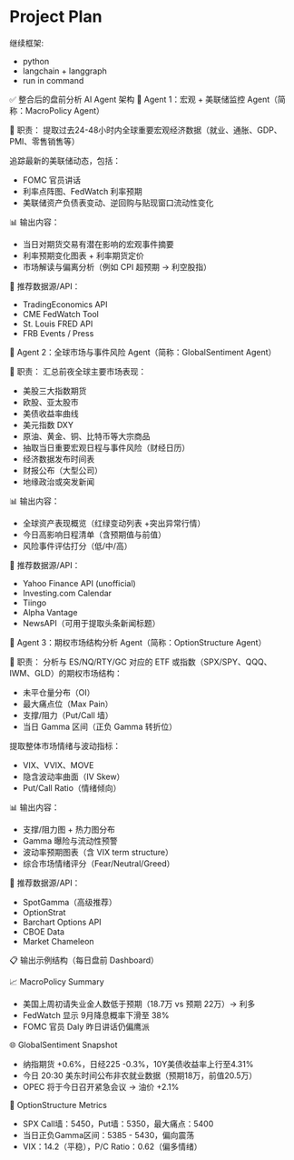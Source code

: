# Project Plan


继续框架:
- python
- langchain + langgraph
- run in command

✅ 整合后的盘前分析 AI Agent 架构
🔹 Agent 1：宏观 + 美联储监控 Agent（简称：MacroPolicy Agent）

📌 职责：
提取过去24-48小时内全球重要宏观经济数据（就业、通胀、GDP、PMI、零售销售等）

追踪最新的美联储动态，包括：
- FOMC 官员讲话
- 利率点阵图、FedWatch 利率预期
- 美联储资产负债表变动、逆回购与贴现窗口流动性变化

📊 输出内容：
- 当日对期货交易有潜在影响的宏观事件摘要
- 利率预期变化图表 + 利率期货定价
- 市场解读与偏离分析（例如 CPI 超预期 → 利空股指）

🔗 推荐数据源/API：
- TradingEconomics API
- CME FedWatch Tool
- St. Louis FRED API
- FRB Events / Press

🔹 Agent 2：全球市场与事件风险 Agent（简称：GlobalSentiment Agent）

📌 职责：
汇总前夜全球主要市场表现：
- 美股三大指数期货
- 欧股、亚太股市
- 美债收益率曲线
- 美元指数 DXY
- 原油、黄金、铜、比特币等大宗商品
- 抽取当日重要宏观日程与事件风险（财经日历）
- 经济数据发布时间表
- 财报公布（大型公司）
- 地缘政治或突发新闻

📊 输出内容：
- 全球资产表现概览（红绿变动列表 +突出异常行情）
- 今日高影响日程清单（含预期值与前值）
- 风险事件评估打分（低/中/高）

🔗 推荐数据源/API：
- Yahoo Finance API (unofficial)
- Investing.com Calendar
- Tiingo
- Alpha Vantage
- NewsAPI（可用于提取头条新闻标题）

🔹 Agent 3：期权市场结构分析 Agent（简称：OptionStructure Agent）

📌 职责：
分析与 ES/NQ/RTY/GC 对应的 ETF 或指数（SPX/SPY、QQQ、IWM、GLD）的期权市场结构：
- 未平仓量分布（OI）
- 最大痛点位（Max Pain）
- 支撑/阻力（Put/Call 墙）
- 当日 Gamma 区间（正负 Gamma 转折位）

提取整体市场情绪与波动指标：
- VIX、VVIX、MOVE
- 隐含波动率曲面（IV Skew）
- Put/Call Ratio（情绪倾向）

📊 输出内容：
- 支撑/阻力图 + 热力图分布
- Gamma 曝险与流动性预警
- 波动率预期图表（含 VIX term structure）
- 综合市场情绪评分（Fear/Neutral/Greed）

🔗 推荐数据源/API：
- SpotGamma（高级推荐）
- OptionStrat
- Barchart Options API
- CBOE Data
- Market Chameleon

📋 输出示例结构（每日盘前 Dashboard）

📈 MacroPolicy Summary
- 美国上周初请失业金人数低于预期（18.7万 vs 预期 22万）→ 利多
- FedWatch 显示 9月降息概率下滑至 38%
- FOMC 官员 Daly 昨日讲话仍偏鹰派

🌐 GlobalSentiment Snapshot
- 纳指期货 +0.6%，日经225 -0.3%，10Y美债收益率上行至4.31%
- 今日 20:30 美东时间公布非农就业数据（预期18万，前值20.5万）
- OPEC 将于今日召开紧急会议 → 油价 +2.1%

🧮 OptionStructure Metrics
- SPX Call墙：5450，Put墙：5350，最大痛点：5400
- 当日正负Gamma区间：5385 - 5430，偏向震荡
- VIX：14.2（平稳），P/C Ratio：0.62（偏多情绪）

